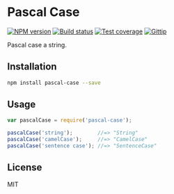 # Pascal Case

[![NPM version][npm-image]][npm-url]
[![Build status][travis-image]][travis-url]
[![Test coverage][coveralls-image]][coveralls-url]
[![Gittip][gittip-image]][gittip-url]

Pascal case a string.

## Installation

```bash
npm install pascal-case --save
```

## Usage

```javascript
var pascalCase = require('pascal-case');

pascalCase('string');        //=> "String"
pascalCase('camelCase');     //=> "CamelCase"
pascalCase('sentence case'); //=> "SentenceCase"
```

## License

MIT

[npm-image]: https://img.shields.io/npm/v/pascal-case.svg?style=flat
[npm-url]: https://npmjs.org/package/pascal-case
[travis-image]: https://img.shields.io/travis/blakeembrey/pascal-case.svg?style=flat
[travis-url]: https://travis-ci.org/blakeembrey/pascal-case
[coveralls-image]: https://img.shields.io/coveralls/blakeembrey/pascal-case.svg?style=flat
[coveralls-url]: https://coveralls.io/r/blakeembrey/pascal-case?branch=master
[gittip-image]: https://img.shields.io/gittip/blakeembrey.svg?style=flat
[gittip-url]: https://www.gittip.com/blakeembrey
